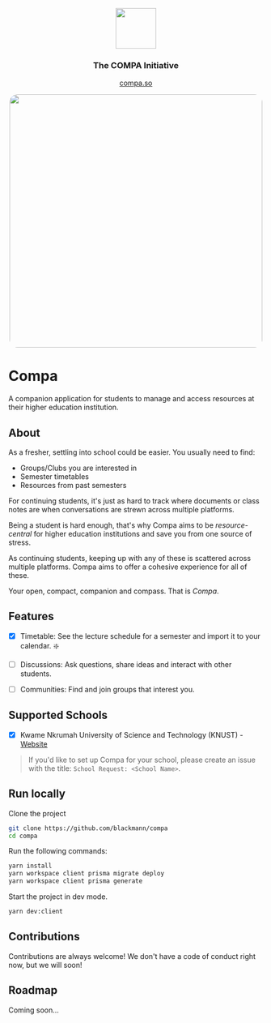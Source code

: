 <p align="center"><img src="client/public/sym-outline.svg" width="80"/></p>

<h3 align="center">The COMPA Initiative</h3>
<p align="center"><a href="https://compa.so">compa.so</a></p>

<p align="center"><img src="assets/sc-timetable.png" style="border-radius: 1rem" width="500"/></p>

# Compa

A companion application for students to manage and access resources at their higher education institution.

## About

As a fresher, settling into school could be easier. You usually need to find:

- Groups/Clubs you are interested in
- Semester timetables
- Resources from past semesters

For continuing students, it's just as hard to track where documents or class notes are when conversations are strewn across multiple platforms.

Being a student is hard enough, that's why Compa aims to be _resource-central_ for higher education institutions and save you from one source of stress.

As continuing students, keeping up with any of these is scattered across multiple platforms. Compa aims to offer a cohesive experience for all of these.

Your open, compact, companion and compass. That is _Compa_.

## Features

- [x] Timetable: See the lecture schedule for a semester and import it to your calendar. ❇️

- [ ] Discussions: Ask questions, share ideas and interact with other students.

- [ ] Communities: Find and join groups that interest you.

## Supported Schools

- [x] Kwame Nkrumah University of Science and Technology (KNUST) - [Website](https://knust.compa.so)

> If you'd like to set up Compa for your school, please create an issue with the title: `School Request: <School Name>`.

## Run locally

Clone the project

```bash
git clone https://github.com/blackmann/compa
cd compa
```

Run the following commands:

```bash
yarn install
yarn workspace client prisma migrate deploy
yarn workspace client prisma generate
```

Start the project in dev mode.

```bash
yarn dev:client
```

## Contributions

Contributions are always welcome! We don't have a code of conduct right now, but we will soon!

## Roadmap

Coming soon...
